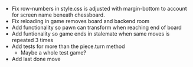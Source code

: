 - Fix row-numbers in style.css is adjusted with margin-bottom to account for screen name beneath chessboard.
- Fix reloading in game removes board and backend room
- Add functionality so pawn can transform when reaching end of board
- Add funtionality so game ends in stalemate when same moves is repeated 3 times
- Add tests for more than the piece.turn method
    - Maybe a whole test game?
- Add last done move